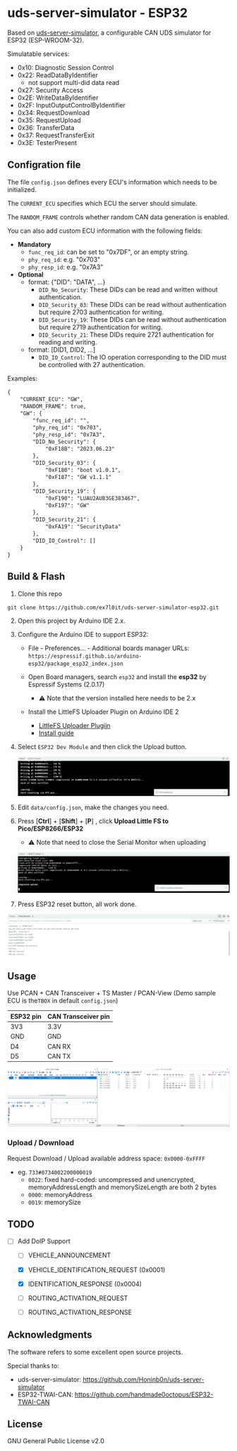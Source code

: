 # uds-server-simulator - ESP32

Based on [uds-server-simulator](https://github.com/Honinb0n/uds-server-simulator), a configurable CAN UDS simulator for ESP32 (ESP-WROOM-32).

Simulatable services:

- 0x10: Diagnostic Session Control
- 0x22: ReadDataByIdentifier
  - not support multi-did data read
- 0x27: Security Access
- 0x2E: WriteDataByIdentifier
- 0x2F: InputOutputControlByIdentifier
- 0x34: RequestDownload
- 0x35: RequestUpload
- 0x36: TransferData
- 0x37: RequestTransferExit
- 0x3E: TesterPresent

## Configration file

The file `config.json` defines every ECU's information which needs to be initialized.

The `CURRENT_ECU` specifies which ECU the server should simulate.

The `RANDOM_FRAME` controls whether random CAN data generation is enabled.

You can also add custom ECU information with the following fields:

- **Mandatory**
  - `func_req_id`: can be set to "0x7DF", or an empty string.
  - `phy_req_id`: e.g. "0x703"
  - `phy_resp_id`: e.g. "0x7A3"
- **Optional**
  - format: {"DID": "DATA", ...}
    - `DID_No_Security`: These DIDs can be read and written without authentication.
    - `DID_Security_03`: These DIDs can be read without authentication but require 2703 authentication for writing.
    - `DID_Security_19`: These DIDs can be read without authentication but require 2719 authentication for writing.
    - `DID_Security_21`: These DIDs require 2721 authentication for reading and writing.
  - format: [DID1, DID2, ...]
    - `DID_IO_Control`: The IO operation corresponding to the DID must be controlled with 27 authentication.

Examples:

```
{   
    "CURRENT_ECU": "GW",
    "RANDOM_FRAME": true,
    "GW": {
        "func_req_id": "",
        "phy_req_id": "0x703",
        "phy_resp_id": "0x7A3",
        "DID_No_Security": {
            "0xF18B": "2023.06.23"
        },
        "DID_Security_03": {
            "0xF180": "boot v1.0.1", 
            "0xF187": "GW v1.1.1"
        },
        "DID_Security_19": {
            "0xF190": "LUAU2AUB3GE383467",
            "0xF197": "GW"
        },
        "DID_Security_21": {
            "0xFA19": "SecurityData"
        },
        "DID_IO_Control": []
    }
}
```

## Build & Flash

1. Clone this repo

```shell
git clone https://github.com/ex7l0it/uds-server-simulator-esp32.git
```

2. Open this project by Arduino IDE 2.x.

3. Configure the Arduino IDE to support ESP32:

   - File - Preferences... - Additional boards manager URLs: `https://espressif.github.io/arduino-esp32/package_esp32_index.json`

   - Open Board managers, search `esp32` and install the **esp32** by Espressif Systems (2.0.17)
     - ⚠️ Note that the version installed here needs to be 2.x

    - Install the LittleFS Uploader Plugin on Arduino IDE 2
      - [LittleFS Uploader Plugiin](https://github.com/earlephilhower/arduino-littlefs-upload)
      - [Install guide](https://randomnerdtutorials.com/arduino-ide-2-install-esp32-littlefs/)

4. Select `ESP32 Dev Module` and then click the Upload button.

   ![wevncvbe.szd](./assets/wevncvbe.szd.png)

5. Edit `data/config.json`, make the changes you need.

6. Press [**Ctrl**] + [**Shift**] + [**P**] , click **Upload Little FS to Pico/ESP8266/ESP32**

   - ⚠️ Note that need to close the Serial Monitor when uploading

   ![aqco3sgm.0li](./assets/aqco3sgm.0li.png)

7. Press ESP32 reset button, all work done.

![u13gl1aa.t5i](./assets/u13gl1aa.t5i.png)

## Usage

Use PCAN + CAN Transceiver + TS Master / PCAN-View (Demo sample ECU is the`TBOX` in default `config.json`)

| ESP32 pin | CAN Transceiver pin |
| --------- | ------------------- |
| 3V3       | 3.3V                |
| GND       | GND                 |
| D4        | CAN RX              |
| D5        | CAN TX              |

![p4egdout.n3k](./assets/p4egdout.n3k.png)

### Upload / Download

Request Download / Upload available address space: `0x0000-0xFFFF`

- eg. `733#0734002200000019`
  - `0022`: fixed hard-coded: uncompressed and unencrypted, memoryAddressLength and memorySizeLength are both 2 bytes
  - `0000`: memoryAddress
  - `0019`: memorySize



## TODO

- [ ] Add DoIP Support
  - [ ] VEHICLE_ANNOUNCEMENT
  - [x] VEHICLE_IDENTIFICATION_REQUEST (0x0001)
  - [x] IDENTIFICATION_RESPONSE        (0x0004)
  - [ ] ROUTING_ACTIVATION_REQUEST
  - [ ] ROUTING_ACTIVATION_RESPONSE
  


## Acknowledgments

The software refers to some excellent open source projects.

Special thanks to:

- uds-server-simulator: https://github.com/Honinb0n/uds-server-simulator
- ESP32-TWAI-CAN: https://github.com/handmade0octopus/ESP32-TWAI-CAN



## License

GNU General Public License v2.0